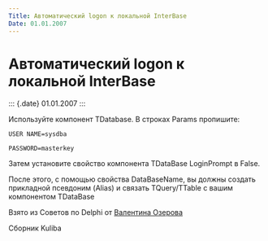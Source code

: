 ```yaml
---
Title: Автоматический logon к локальной InterBase
Date: 01.01.2007
---
```



Автоматический logon к локальной InterBase
==========================================

::: {.date}
01.01.2007
:::

Используйте компонент TDatabase. В строках Params пропишите:

    USER NAME=sysdba

    PASSWORD=masterkey

Затем установите свойство компонента TDataBase LoginPrompt в False.

После этого, с помощью свойства DataBaseName, вы должны создать
прикладной псевдоним (Alias) и связать TQuery/TTable с вашим компонентом
TDataBase

Взято из Советов по Delphi от [Валентина
Озерова](mailto:mailto:webmaster@webinspector.com)

Сборник Kuliba
